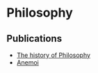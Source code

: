 # Philosophy

## Publications

- [The history of Philosophy](https://www.denizcemonduygu.com/philo/browse/)
- [Anemoi](https://en.wikipedia.org/wiki/Anemoi)
